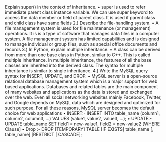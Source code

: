 Explain super() in the context of inheritance.
• super is used to refer immediate parent 
class instance variable. We can use super 
keyword to access the data member or field 
of parent class. It is used if parent class and 
child class have same fields
2.) Describe the file-handling system.
• A file management system is used for file 
maintenance (or management) operations. 
It is is a type of software that manages data 
files in a computer system. A file 
management system has limited capabilities 
and is designed to manage individual or 
group files, such as special office documents 
and records
3.) In Python, explain multiple inheritance.
• A class can be derived from more than one 
base class in Python, similar to C++. This is 
called multiple inheritance. In multiple 
inheritance, the features of all the base 
classes are inherited into the derived class. 
The syntax for multiple inheritance is similar 
to single inheritance.
4.) Write the MySQL query syntax for INSERT, 
UPDATE, and DROP.
• MySQL server is a open-source relational 
database management system which is a 
major support for web based applications. 
Databases and related tables are the main 
component of many websites and 
applications as the data is stored and 
exchanged over the web. Even all social 
networking websites mainly Facebook, 
Twitter, and Google depends on MySQL 
data which are designed and optimized for 
such purpose. For all these reasons, MySQL 
server becomes the default choice for web 
applications
• INSERT:-
INSERT INTO table_name (column1, column2, column3, ...)
VALUES (value1, value2, value3, ...);
• UPDATE:- UPDATE table_name SET field1 = 
new-value1, field2 = new-value2 [WHERE 
Clause]
• Drop :- DROP [TEMPORARY] TABLE [IF 
EXISTS] table_name [, table_name] 
[RESTRICT | CASCADE];
